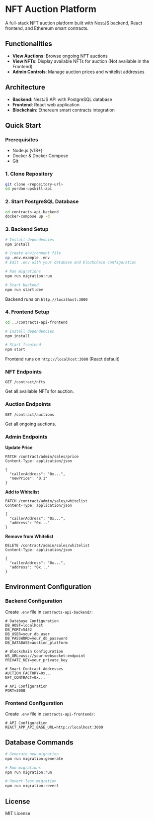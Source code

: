 # NFT Auction Platform

A full-stack NFT auction platform built with NestJS backend, React frontend, and Ethereum smart contracts.

## Functionalities

- **View Auctions**: Browse ongoing NFT auctions
- **View NFTs**: Display available NFTs for auction (Not available in the Frontend)
- **Admin Controls**: Manage auction prices and whitelist addresses

## Architecture

- **Backend**: NestJS API with PostgreSQL database
- **Frontend**: React web application
- **Blockchain**: Ethereum smart contracts integration

## Quick Start

### Prerequisites

- Node.js (v18+)
- Docker & Docker Compose
- Git

### 1. Clone Repository

```bash
git clone <repository-url>
cd yordan-upskill-api
```

### 2. Start PostgreSQL Database

```bash
cd contracts-api-backend
docker-compose up -d
```

### 3. Backend Setup

```bash
# Install dependencies
npm install

# Create environment file
cp .env.example .env
# Edit .env with your database and blockchain configuration

# Run migrations
npm run migration:run

# Start backend
npm run start:dev
```

Backend runs on `http://localhost:3000`

### 4. Frontend Setup

```bash
cd ../contracts-api-frontend

# Install dependencies
npm install

# Start frontend
npm start
```

Frontend runs on `http://localhost:3000` (React default)

### NFT Endpoints
```http
GET /contract/nfts
```
Get all available NFTs for auction.

### Auction Endpoints
```http
GET /contract/auctions
```
Get all ongoing auctions.

### Admin Endpoints

**Update Price**
```http
PATCH /contract/admin/sales/price
Content-Type: application/json

{
  "callerAddress": "0x...",
  "newPrice": "0.1"
}
```

**Add to Whitelist**
```http
PATCH /contract/admin/sales/whitelist
Content-Type: application/json

{
  "callerAddress": "0x...",
  "address": "0x..."
}
```

**Remove from Whitelist**
```http
DELETE /contract/admin/sales/whitelist
Content-Type: application/json

{
  "callerAddress": "0x...",
  "address": "0x..."
}
```

## Environment Configuration

### Backend Configuration

Create `.env` file in `contracts-api-backend/`:

```env
# Database Configuration
DB_HOST=localhost
DB_PORT=5432
DB_USER=your_db_user
DB_PASSWORD=your_db_password
DB_DATABASE=auction_platform

# Blockchain Configuration
WS_URL=wss://your-websocket-endpoint
PRIVATE_KEY=your_private_key

# Smart Contract Addresses
AUCTION_FACTORY=0x...
NFT_CONTRACT=0x...

# API Configuration
PORT=3000
```

### Frontend Configuration

Create `.env` file in `contracts-api-frontend/`:

```env
# API Configuration
REACT_APP_API_BASE_URL=http://localhost:3000
```

## Database Commands

```bash
# Generate new migration
npm run migration:generate

# Run migrations
npm run migration:run

# Revert last migration
npm run migration:revert
```

## License

MIT License 